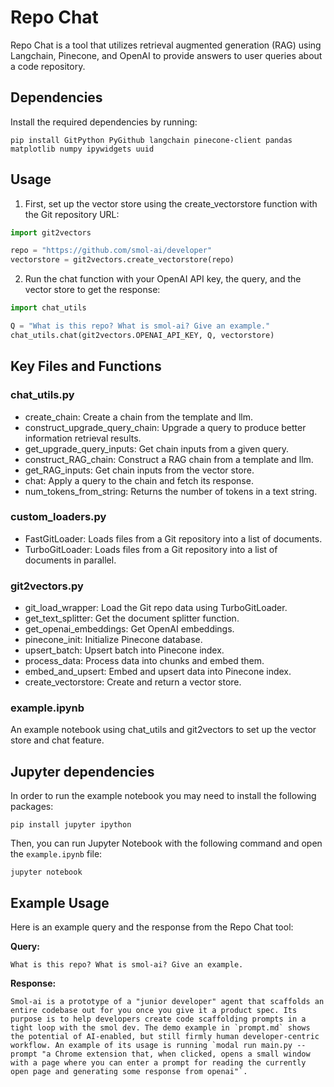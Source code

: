 # Repo Chat

Repo Chat is a tool that utilizes retrieval augmented generation (RAG) using Langchain, Pinecone, and OpenAI to provide answers to user queries about a code repository.

## Dependencies

Install the required dependencies by running:

```
pip install GitPython PyGithub langchain pinecone-client pandas matplotlib numpy ipywidgets uuid
```

## Usage

1. First, set up the vector store using the create_vectorstore function with the Git repository URL:

```python
import git2vectors

repo = "https://github.com/smol-ai/developer"
vectorstore = git2vectors.create_vectorstore(repo)
```

2. Run the chat function with your OpenAI API key, the query, and the vector store to get the response:

```python
import chat_utils

Q = "What is this repo? What is smol-ai? Give an example."
chat_utils.chat(git2vectors.OPENAI_API_KEY, Q, vectorstore)
```

## Key Files and Functions

### chat_utils.py

- create_chain: Create a chain from the template and llm.
- construct_upgrade_query_chain: Upgrade a query to produce better information retrieval results.
- get_upgrade_query_inputs: Get chain inputs from a given query.
- construct_RAG_chain: Construct a RAG chain from a template and llm.
- get_RAG_inputs: Get chain inputs from the vector store.
- chat: Apply a query to the chain and fetch its response.
- num_tokens_from_string: Returns the number of tokens in a text string.

### custom_loaders.py

- FastGitLoader: Loads files from a Git repository into a list of documents.
- TurboGitLoader: Loads files from a Git repository into a list of documents in parallel.

### git2vectors.py

- git_load_wrapper: Load the Git repo data using TurboGitLoader.
- get_text_splitter: Get the document splitter function.
- get_openai_embeddings: Get OpenAI embeddings.
- pinecone_init: Initialize Pinecone database.
- upsert_batch: Upsert batch into Pinecone index.
- process_data: Process data into chunks and embed them.
- embed_and_upsert: Embed and upsert data into Pinecone index.
- create_vectorstore: Create and return a vector store.

### example.ipynb

An example notebook using chat_utils and git2vectors to set up the vector store and chat feature.

## Jupyter dependencies

In order to run the example notebook you may need to install the following packages:

```
pip install jupyter ipython
```

Then, you can run Jupyter Notebook with the following command and open the `example.ipynb` file:

```
jupyter notebook
```

## Example Usage

Here is an example query and the response from the Repo Chat tool:

**Query:**

```
What is this repo? What is smol-ai? Give an example.
```

**Response:**

```
Smol-ai is a prototype of a "junior developer" agent that scaffolds an entire codebase out for you once you give it a product spec. Its purpose is to help developers create code scaffolding prompts in a tight loop with the smol dev. The demo example in `prompt.md` shows the potential of AI-enabled, but still firmly human developer-centric workflow. An example of its usage is running `modal run main.py --prompt "a Chrome extension that, when clicked, opens a small window with a page where you can enter a prompt for reading the currently open page and generating some response from openai"`.
```